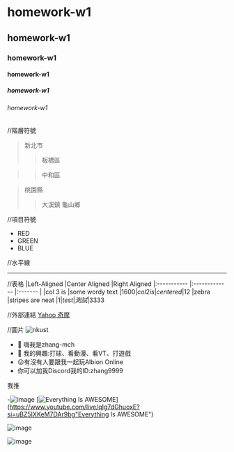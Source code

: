 # homework-w1
## homework-w1
### homework-w1
#### homework-w1
##### homework-w1
###### homework-w1

//階層符號
>新北市
>>板橋區

>>中和區

>桃園縣
>>大溪鎮
>>龜山鄉

//項目符號
* RED
* GREEN
* BLUE

//水平線
***

//表格
|Left-Aligned	|Center Aligned	|Right Aligned
|:----------- |:------------- |:------- |
|col 3 is	    |some wordy text	  |$1600
|col 2 is	    |centered	          |$12
|zebra        |stripes	are neat	|$1
|test	        |測試	              |$3333

//外部連結
[Yahoo 奇摩](https://tw.yahoo.com/)

//圖片
![nkust](nkust.png "nkust")



- 👋 嗨我是zhang-mch
- 👀 我的興趣:打球、看動漫、看VT、打遊戲
- 😜有沒有人要跟我一起玩Albion Online
- 你可以加我Discord我的ID:zhang9999

我推

-![image](https://github.com/user-attachments/assets/82982838-9336-4af6-a930-ac4aecc197bf)
[![Everything Is AWESOME](https://img.youtube.com/vi/qIg7dGhuoxE?si=uBZ5IXKeM7DAr9bg)](https://www.youtube.com/live/qIg7dGhuoxE?si=uBZ5IXKeM7DAr9bg"Everything Is AWESOME")


![image](https://github.com/user-attachments/assets/ed02352c-2de6-4bda-aea1-364301e25c7b)


 ![image](https://github.com/user-attachments/assets/f5bee400-c738-4c30-aef0-999681a2f121)


